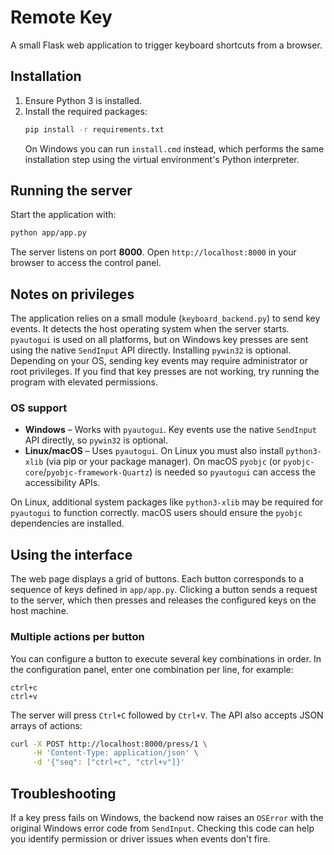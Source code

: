 # Remote Key

A small Flask web application to trigger keyboard shortcuts from a browser.

## Installation

1. Ensure Python 3 is installed.
2. Install the required packages:
   ```bash
   pip install -r requirements.txt
   ```
   On Windows you can run `install.cmd` instead, which performs the same installation step using the virtual environment's Python interpreter.

## Running the server

Start the application with:
```bash
python app/app.py
```
The server listens on port **8000**. Open `http://localhost:8000` in your browser to access the control panel.

## Notes on privileges

The application relies on a small module (`keyboard_backend.py`) to send key events. It detects the host operating system when the server starts. `pyautogui` is used on all platforms, but on Windows key presses are sent using the native `SendInput` API directly. Installing `pywin32` is optional. Depending on your OS, sending key events may require administrator or root privileges. If you find that key presses are not working, try running the program with elevated permissions.

### OS support

* **Windows** – Works with `pyautogui`. Key events use the native `SendInput` API directly, so `pywin32` is optional.
* **Linux/macOS** – Uses `pyautogui`. On Linux you must also install `python3-xlib` (via pip or your package manager). On macOS `pyobjc` (or `pyobjc-core`/`pyobjc-framework-Quartz`) is needed so `pyautogui` can access the accessibility APIs.

On Linux, additional system packages like `python3-xlib` may be required for `pyautogui` to function correctly. macOS users should ensure the `pyobjc` dependencies are installed.

## Using the interface

The web page displays a grid of buttons. Each button corresponds to a sequence of keys defined in `app/app.py`. Clicking a button sends a request to the server, which then presses and releases the configured keys on the host machine.

### Multiple actions per button

You can configure a button to execute several key combinations in order. In the
configuration panel, enter one combination per line, for example:

```
ctrl+c
ctrl+v
```

The server will press `Ctrl+C` followed by `Ctrl+V`. The API also accepts JSON
arrays of actions:

```bash
curl -X POST http://localhost:8000/press/1 \
     -H 'Content-Type: application/json' \
     -d '{"seq": ["ctrl+c", "ctrl+v"]}'
```

## Troubleshooting

If a key press fails on Windows, the backend now raises an `OSError` with the
original Windows error code from `SendInput`. Checking this code can help you
identify permission or driver issues when events don't fire.

